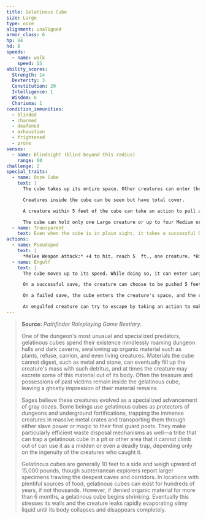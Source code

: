 ```yaml
---
title: Gelatinous Cube
size: Large
type: ooze
alignment: unaligned
armor_class: 6
hp: 84
hd: 8
speeds:
  - name: walk
    speed: 15
ability_scores:
  Strength: 14
  Dexterity: 3
  Constitution: 20
  Intelligence: 1
  Wisdom: 6
  Charisma: 1
condition_immunities:
  - blinded
  - charmed
  - deafened
  - exhaustion
  - frightened
  - prone
senses:
  - name: blindsight (blind beyond this radius)
    range: 60
challenge: 2
special_traits:
  - name: Ooze Cube
    text: |
      The cube takes up its entire space. Other creatures can enter the space, but a creature that does so is subjected to the cube's Engulf and has disadvantage on the saving throw.

      Creatures inside the cube can be seen but have total cover.

      A creature within 5 feet of the cube can take an action to pull a creature or object out of the cube. Doing so requires a successful DC 12 Strength check, and the creature making the attempt takes 10 (3d6) acid damage.

      The cube can hold only one Large creature or up to four Medium or smaller creatures inside it at a time.
  - name: Transparent
    text: Even when the cube is in plain sight, it takes a successful DC 15 Wisdom (Perception) check to spot a cube that has neither moved nor attacked. A  creature that tries to enter the cube's space while unaware of the cube is surprised by the cube.
actions:
  - name: Pseudopod
    text: |
      *Melee Weapon Attack:* +4 to hit, reach 5  ft., one creature. *Hit:* 10 (3d6) acid damage.
  - name: Engulf
    text: |
      The cube moves up to its speed. While doing so, it can enter Large or smaller creatures' spaces. Whenever the cube enters a creature's space, the creature must make a DC 12 Dexterity saving throw.

      On a successful save, the creature can choose to be pushed 5 feet back or to the side of the cube. A  creature that chooses not to be pushed suffers the consequences of a failed saving throw.

      On a failed save, the cube enters the creature's space, and the creature takes 10 (3d6) acid damage and is engulfed. The engulfed creature can't breathe, is restrained, and takes 21 (6d6) acid damage at the start of each of the cube's turns. When the cube moves, the engulfed creature moves with it.

      An engulfed creature can try to escape by taking an action to make a DC 12 Strength check. On a success, the creature escapes and enters a space of its choice within 5 feet of the cube.
---
```


> **Source:** *Pathfinder Roleplaying Game Bestiary*.
>
> One of the dungeon's most unusual and specialized predators, gelatinous cubes spend their existence mindlessly roaming dungeon halls and dark caverns, swallowing up organic material such as plants, refuse, carrion, and even living creatures. Materials the cube cannot digest, such as metal and stone, can eventually fill up the creature's mass with such detritus, and at times the creature may excrete some of this material out of its body. Often the treasure and possessions of past victims remain inside the gelatinous cube, leaving a ghostly impression of their material remains.
>
> Sages believe these creatures evolved as a specialized advancement of gray oozes. Some beings use gelatinous cubes as protectors of dungeons and underground fortifications, trapping the immense creatures in massive metal crates and transporting them through either slave power or magic to their final guard posts. They make particularly efficient waste disposal mechanisms as well—a tribe that can trap a gelatinous cube in a pit or other area that it cannot climb out of can use it as a midden or even a deadly trap, depending only on the ingenuity of the creatures who caught it.
>
> Gelatinous cubes are generally 10 feet to a side and weigh upward of 15,000 pounds, though subterranean explorers report larger specimens trawling the deepest caves and corridors. In locations with plentiful sources of food, gelatinous cubes can exist for hundreds of years, if not thousands. However, if denied organic material for more than 6 months, a gelatinous cube begins shrinking. Eventually this stresses its walls and the creature leaks rapidly evaporating slimy liquid until its body collapses and disappears completely.
